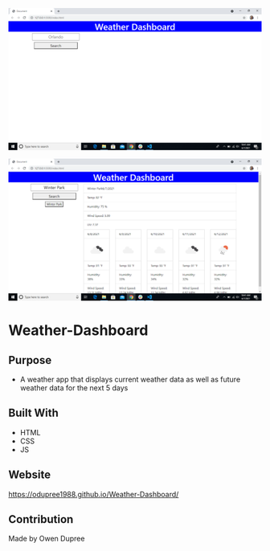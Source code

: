 ![](assets/images/001.png)

![](assets/images/002.png)

# Weather-Dashboard

## Purpose
* A weather app that displays current weather data as well as future weather data for the next 5 days

## Built With
* HTML
* CSS
* JS

## Website
https://odupree1988.github.io/Weather-Dashboard/

## Contribution
Made by Owen Dupree
